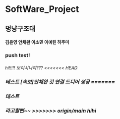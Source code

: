 # SoftWare_Project
<h2> 멍냥구조대
<h4>김윤영 안채완 이소민 이예린 허주미

<h3> push test!
<h6>hi!!!!!
<h7>보이시나여???
<<<<<<< HEAD
<h3>테스트 [속보]안채완 깃 연결 드디어 성공
=======
<h3>테스트
<h3>라고할뻔~~
>>>>>>> origin/main
hihi